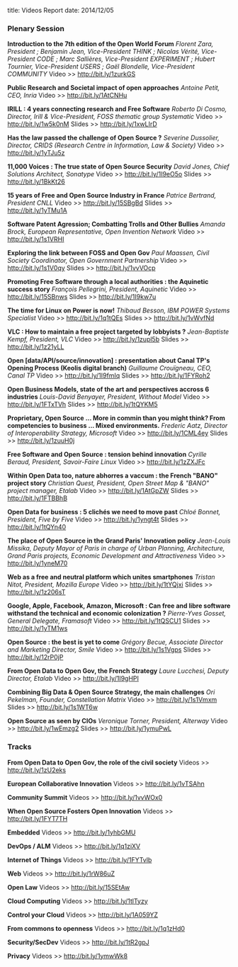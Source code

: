 title: Videos Report
date: 2014/12/05

### Plenary Session

**Introduction to the 7th edition of the Open World Forum**
*Florent Zara, President ; Benjamin Jean, Vice-President THINK ; Nicolas Vérité, Vice-President CODE ; Marc Sallières, Vice-President EXPERIMENT ; Hubert Tournier, Vice-President USERS ; Gaël Blondelle, Vice-President COMMUNITY*
Video >> http://bit.ly/1zurkGS

**Public Research and Societal impact of open approaches**
*Antoine Petit, CEO, Inria*
Video >> http://bit.ly/1AtCNHu

**IRILL : 4 years connecting research and Free Software**
*Roberto Di Cosmo, Director, Irill & Vice-President, FOSS thematic group Systematic*
Video >> http://bit.ly/1w5k0nM
Slides >> http://bit.ly/1xwLIrD

**Has the law passed the challenge of Open Source ?**
*Severine Dussolier, Director, CRIDS (Research Centre in Information, Law & Society)*
Video >> http://bit.ly/1yTJu5z

**11,000 Voices : The true state of Open Source Security**
*David Jones, Chief Solutions Architect, Sonatype*
Video >> http://bit.ly/1I9eO5o
Slides >> http://bit.ly/1BkKt26

**15 years of Free and Open Source Industry in France**
*Patrice Bertrand, President CNLL*
Video >> http://bit.ly/15SBgBd
Slides >> http://bit.ly/1yTMu1A

**Software Patent Agression; Combatting Trolls and Other Bullies**
*Amanda Brock, European Representative, Open Invention Network*
Video >> http://bit.ly/1s1VRHI

**Exploring the link between FOSS and Open Gov**
*Paul Maassen, Civil Society Coordinator, Open Government Partnership*
Video >> http://bit.ly/1s1V0qy
Slides >> http://bit.ly/1vvVOcp

**Promoting Free Software through a local authorities : the Aquinetic success story**
*François Pellegrini, President, Aquinetic*
Video >> http://bit.ly/15SBnws
Slides >> http://bit.ly/1I9kw7u

**The time for Linux on Power is now!**
*Thibaud Besson, IBM POWER Systems Specialist*
Video >> http://bit.ly/1q1tQEs
Slides >> http://bit.ly/1vWvfNd

**VLC : How to maintain a free project targeted by lobbyists ?**
*Jean-Baptiste Kempf, President, VLC*
Video >> http://bit.ly/1zupl5b
Slides >> http://bit.ly/1z21yLL

**Open [data/API/source/innovation] : presentation about Canal TP's Opening Process (Keolis digital branch)**
*Guillaume Crouïgneau, CEO, Canal TP*
Video >> http://bit.ly/1I9fmIq
Slides >> http://bit.ly/1FYRoh2

**Open Business Models, state of the art and perspectives accross 6 industries**
*Louis-David Benyayer, President, Without Model*
Video >> http://bit.ly/1FTxTVh
Slides >> http://bit.ly/1tQYKM5

**Proprietary, Open Source ... More in commin than you might think? From competencies to business ... Mixed environments.**
*Frederic Aatz, Director of Interoperability Strategy, Microsoft*
Video >> http://bit.ly/1CML4ey
Slides >> http://bit.ly/1zuuH0j

**Free Software and Open Source : tension behind innovation**
*Cyrille Beraud, President, Savoir-Faire Linux*
Video >> http://bit.ly/1zZXJFc

**Within Open Data too, nature abhorres a vaccum : the French "BANO" project story**
*Christian Quest, President, Open Street Map & "BANO" project manager, Etalab*
Video >> http://bit.ly/1AtGpZW
Slides >> http://bit.ly/1FTBBhB

**Open Data for business : 5 clichés we need to move past**
*Chloé Bonnet, President, Five by Five*
Video >> http://bit.ly/1yngt4t
Slides >> http://bit.ly/1tQYn40

**The place of Open Source in the Grand Paris' Innovation policy**
*Jean-Louis Missika, Deputy Mayor of Paris in charge of Urban Planning, Architecture, Grand Paris projects, Economic Development and Attractiveness*
Video >> http://bit.ly/1yneM70

**Web as a free and neutral platform which unites smartphones**
*Tristan Nitot, President, Mozilla Europe*
Video >> http://bit.ly/1tYQjxi
Slides >> http://bit.ly/1z206sT

**Google, Apple, Facebook, Amazon, Microsoft : Can free and libre software withstand the technical and economic colonization ?**
*Pierre-Yves Gosset, General Delegate, Framasoft*
Video >> http://bit.ly/1tQSCU1
Slides >> http://bit.ly/1yTM1ws

**Open Source : the best is yet to come**
*Grégory Becue, Associate Director and Marketing Director, Smile*
Video >> http://bit.ly/1s1Vgps
Slides >> http://bit.ly/12rP0jP

**From Open Data to Open Gov, the French Strategy**
*Laure Lucchesi, Deputy Director, Etalab*
Video >> http://bit.ly/1I9gHPI

**Combining Big Data & Open Source Strategy, the main challenges**
*Ori Pekelman, Founder, Constellation Matrix*
Video >> http://bit.ly/1s1Vmxm
Slides >> http://bit.ly/1s1WT6w

**Open Source as seen by CIOs**
*Veronique Torner, President, Alterway*
Video >> http://bit.ly/1wEmzg2
Slides >> http://bit.ly/1ymuPwL


### Tracks

**From Open Data to Open Gov, the role of the civil society**
Videos >> http://bit.ly/1zU2eks

**European Collaborative Innovation**
Videos >> http://bit.ly/1vTSAhn

**Community Summit**
Videos >> http://bit.ly/1vvWOx0

**When Open Source Fosters Open Innovation**
Videos >> http://bit.ly/1FYT7TH

**Embedded**
Videos >> http://bit.ly/1yhbGMU

**DevOps / ALM**
Videos >> http://bit.ly/1q1ziXV

**Internet of Things**
Videos >> http://bit.ly/1FYTvlb

**Web**
Videos >> http://bit.ly/1rW86uZ

**Open Law**
Videos >> http://bit.ly/15SEtAw

**Cloud Computing**
Videos >> http://bit.ly/1tlTyzy

**Control your Cloud**
Videos >> http://bit.ly/1A059YZ

**From commons to openness**
Videos >> http://bit.ly/1q1zHd0

**Security/SecDev**
Videos >> http://bit.ly/1tR2gpJ

**Privacy**
Videos >> http://bit.ly/1ymwWk8
